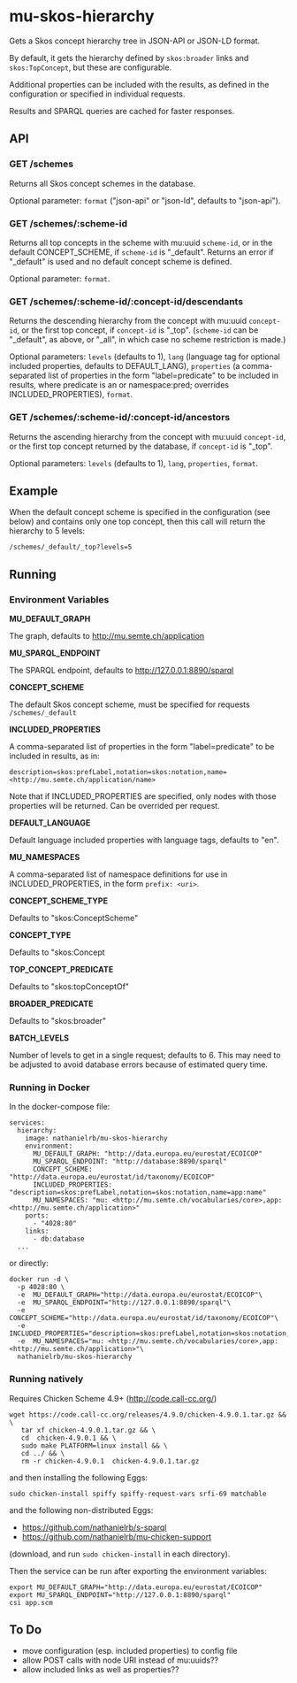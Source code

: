 # mu-skos-hierarchy

Gets a Skos concept hierarchy tree in JSON-API or JSON-LD format.

By default, it gets the hierarchy defined by `skos:broader` links and `skos:TopConcept`, but these are configurable.

Additional properties can be included with the results, as defined in the configuration or specified in individual requests.

Results and SPARQL queries are cached for faster responses.

## API

### GET /schemes

Returns all Skos concept schemes in the database.

Optional parameter: `format` ("json-api" or "json-ld", defaults to "json-api").

### GET /schemes/:scheme-id

Returns all top concepts in the scheme with mu:uuid `scheme-id`, or in  the default CONCEPT_SCHEME, if `scheme-id` is "_default". Returns an error if "_default" is used and no default concept scheme is defined.

Optional parameter: `format`.

### GET /schemes/:scheme-id/:concept-id/descendants

Returns the descending hierarchy from the concept with mu:uuid `concept-id`, or the first top concept, if `concept-id` is "_top". (`scheme-id` can be "_default", as above, or "_all", in which case no scheme restriction is made.)

Optional parameters: `levels` (defaults to 1), `lang` (language tag for optional included properties, defaults to DEFAULT_LANG), `properties` (a comma-separated list of properties in the form "label=predicate" to be included in results, where predicate is an <iri> or namespace:pred; overrides INCLUDED_PROPERTIES), `format`.

### GET /schemes/:scheme-id/:concept-id/ancestors

Returns the ascending hierarchy from the concept with mu:uuid `concept-id`, or the first top concept returned by the database, if `concept-id` is "_top".

Optional parameters: `levels` (defaults to 1), `lang`, `properties`, `format`.

## Example

When the default concept scheme is specified in the configuration (see below) and contains only one top concept, then this call will return the hierarchy to 5 levels:

```
/schemes/_default/_top?levels=5
```

## Running

### Environment Variables

**MU_DEFAULT_GRAPH**

The graph, defaults to http://mu.semte.ch/application

**MU_SPARQL_ENDPOINT**

The SPARQL endpoint, defaults to http://127.0.0.1:8890/sparql

**CONCEPT_SCHEME**

The default Skos concept scheme, must be specified for requests `/schemes/_default`

**INCLUDED_PROPERTIES**

A comma-separated list of properties in the form "label=predicate" to be included in results, as in:

```
description=skos:prefLabel,notation=skos:notation,name=<http://mu.semte.ch/application/name>
```

Note that if INCLUDED_PROPERTIES are specified, only nodes with those properties will be returned. Can be overrided per request.

**DEFAULT_LANGUAGE**

Default language included properties with language tags, defaults to "en".

**MU_NAMESPACES**

A comma-separated list of namespace definitions for use in INCLUDED_PROPERTIES, in the form `prefix: <uri>`.

**CONCEPT_SCHEME_TYPE**

Defaults to "skos:ConceptScheme"

**CONCEPT_TYPE**

Defaults to "skos:Concept

**TOP_CONCEPT_PREDICATE**

Defaults to "skos:topConceptOf"

**BROADER_PREDICATE**

Defaults to "skos:broader"

**BATCH_LEVELS**

Number of levels to get in a single request; defaults to 6. This may need to be adjusted to avoid database errors because of estimated query time.

### Running in Docker

In the docker-compose file:

```
services:
  hierarchy:
    image: nathanielrb/mu-skos-hierarchy
    environment:
      MU_DEFAULT_GRAPH: "http://data.europa.eu/eurostat/ECOICOP"
      MU_SPARQL_ENDPOINT: "http://database:8890/sparql"
      CONCEPT_SCHEME: "http://data.europa.eu/eurostat/id/taxonomy/ECOICOP"
      INCLUDED_PROPERTIES: "description=skos:prefLabel,notation=skos:notation,name=app:name"
      MU_NAMESPACES: "mu: <http://mu.semte.ch/vocabularies/core>,app: <http://mu.semte.ch/application>"
    ports:
      - "4028:80"
    links:
      - db:database
  ...
```

or directly:

```
docker run -d \
  -p 4028:80 \
  -e  MU_DEFAULT_GRAPH="http://data.europa.eu/eurostat/ECOICOP"\
  -e  MU_SPARQL_ENDPOINT="http://127.0.0.1:8890/sparql"\
  -e  CONCEPT_SCHEME="http://data.europa.eu/eurostat/id/taxonomy/ECOICOP"\
  -e  INCLUDED_PROPERTIES="description=skos:prefLabel,notation=skos:notation,name=app:name"\
  -e  MU_NAMESPACES="mu: <http://mu.semte.ch/vocabularies/core>,app: <http://mu.semte.ch/application>"\
  nathanielrb/mu-skos-hierarchy
```

### Running natively

Requires Chicken Scheme 4.9+ (http://code.call-cc.org/) 

```
wget https://code.call-cc.org/releases/4.9.0/chicken-4.9.0.1.tar.gz && \
   tar xf chicken-4.9.0.1.tar.gz && \
   cd  chicken-4.9.0.1 && \
   sudo make PLATFORM=linux install && \
   cd ../ && \
   rm -r chicken-4.9.0.1  chicken-4.9.0.1.tar.gz
```

and then installing the following Eggs:

```
sudo chicken-install spiffy spiffy-request-vars srfi-69 matchable
```

and the following non-distributed Eggs:

- https://github.com/nathanielrb/s-sparql
- https://github.com/nathanielrb/mu-chicken-support

(download, and run ```sudo chicken-install``` in each directory).

Then the service can be run after exporting the environment variables:

```
export MU_DEFAULT_GRAPH="http://data.europa.eu/eurostat/ECOICOP"
export MU_SPARQL_ENDPOINT="http://127.0.0.1:8890/sparql"
csi app.scm
```

## To Do

- move configuration (esp. included properties) to config file
- allow POST calls with node URI instead of mu:uuids??
- allow included links as well as properties??
